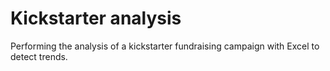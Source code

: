 # Kickstarter analysis
Performing the analysis of a kickstarter fundraising campaign with Excel to detect trends.
